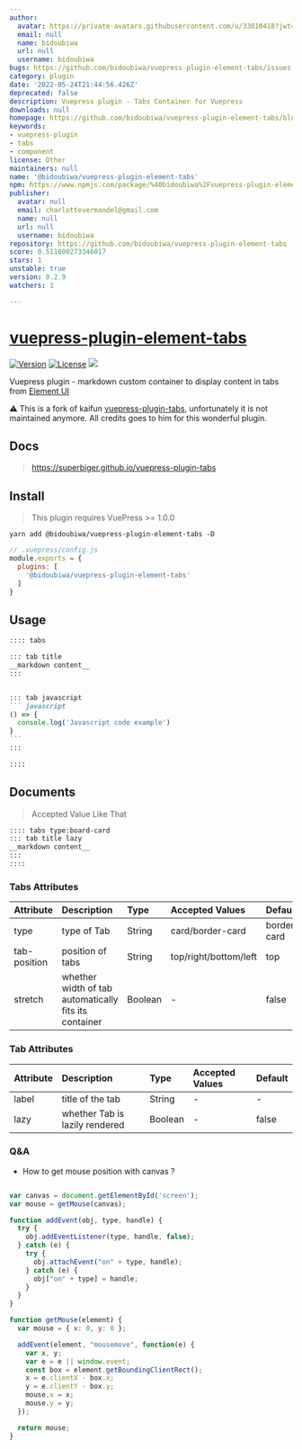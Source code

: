 ```yaml
---
author:
  avatar: https://private-avatars.githubusercontent.com/u/33010418?jwt=eyJhbGciOiJIUzI1NiIsInR5cCI6IkpXVCJ9.eyJpc3MiOiJnaXRodWIuY29tIiwiYXVkIjoicmF3LmdpdGh1YnVzZXJjb250ZW50LmNvbSIsImtleSI6ImtleTEiLCJleHAiOjE3MzQ2NzE5NDAsIm5iZiI6MTczNDY3MDc0MCwicGF0aCI6Ii91LzMzMDEwNDE4In0.Cx7IusfLbOKIC-V50E6o2x0jTSopr_tIQLcncA1e1dE&v=4
  email: null
  name: bidoubiwa
  url: null
  username: bidoubiwa
bugs: https://github.com/bidoubiwa/vuepress-plugin-element-tabs/issues
category: plugin
date: '2022-05-24T21:44:56.426Z'
deprecated: false
description: Vuepress plugin - Tabs Container for Vuepress
downloads: null
homepage: https://github.com/bidoubiwa/vuepress-plugin-element-tabs/blob/main/README.md
keywords:
- vuepress-plugin
- tabs
- component
license: Other
maintainers: null
name: '@bidoubiwa/vuepress-plugin-element-tabs'
npm: https://www.npmjs.com/package/%40bidoubiwa%2Fvuepress-plugin-element-tabs
publisher:
  avatar: null
  email: charlottevermandel@gmail.com
  name: null
  url: null
  username: bidoubiwa
repository: https://github.com/bidoubiwa/vuepress-plugin-element-tabs
score: 0.511600273346017
stars: 1
unstable: true
version: 0.2.9
watchers: 1

---
```


# [vuepress-plugin-element-tabs](https://superbiger.github.io/vuepress-plugin-tabs/)

<a href="https://www.npmjs.com/package/vuepress-plugin-element-tabs"><img src="https://img.shields.io/npm/v/vuepress-plugin-element-tabs.svg" alt="Version"></a>
<a href="https://www.npmjs.com/package/vuepress-plugin-element-tabs"><img src="https://img.shields.io/npm/l/vuepress-plugin-element-tabs.svg" alt="License"></a>
<img src="https://img.shields.io/badge/thanks-element-brightgreen.svg"/>

Vuepress plugin - markdown custom container to display content in tabs from [Element UI](https://github.com/ElemeFE/element)

⚠️ This is a fork of kaifun [vuepress-plugin-tabs](https://github.com/Kaifun/vuepress-plugin-tabs), unfortunately it is not maintained anymore. All credits goes to him for this wonderful plugin.

## Docs
> https://superbiger.github.io/vuepress-plugin-tabs

## Install
> This plugin requires VuePress >= 1.0.0

```shell
yarn add @bidoubiwa/vuepress-plugin-element-tabs -D
```

```javascript
// .vuepress/config.js
module.exports = {
  plugins: [
    '@bidoubiwa/vuepress-plugin-element-tabs'
  ]
}
```

## Usage

~~~ md
:::: tabs

::: tab title
__markdown content__
:::


::: tab javascript
``` javascript
() => {
  console.log('Javascript code example')
}
```
:::

::::

~~~

## Documents
> Accepted Value Like That
~~~md
:::: tabs type:board-card
::: tab title lazy
__markdown content__
:::
::::
~~~

### Tabs Attributes
|Attribute|Description|Type|Accepted Values|Default|
|:--|:--|:--|:--|:--|
|type|type of Tab|String|card/border-card|border-card|
|tab-position|position of tabs|String|top/right/bottom/left|top|
|stretch|whether width of tab automatically fits its container|Boolean|-|false|


### Tab Attributes
|Attribute|Description|Type|Accepted Values|Default|
|:--|:--|:--|:--|:--|
|label|title of the tab|String|-|-|
|lazy|whether Tab is lazily rendered|Boolean|-|false|

### Q&A
* How to get mouse position with canvas ?
```javascript

var canvas = document.getElementById('screen');
var mouse = getMouse(canvas);

function addEvent(obj, type, handle) {
  try {
    obj.addEventListener(type, handle, false);
  } catch (e) {
    try {
      obj.attachEvent("on" + type, handle);
    } catch (e) {
      obj["on" + type] = handle;
    }
  }
}

function getMouse(element) {
  var mouse = { x: 0, y: 0 };

  addEvent(element, "mousemove", function(e) {
    var x, y;
    var e = e || window.event;
    const box = element.getBoundingClientRect();
    x = e.clientX - box.x;
    y = e.clientY - box.y;
    mouse.x = x;
    mouse.y = y;
  });

  return mouse;
}
```

